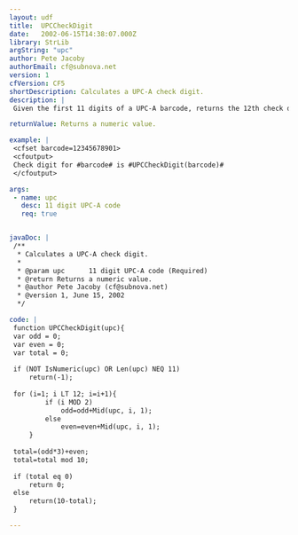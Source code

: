 ```yaml
---
layout: udf
title:  UPCCheckDigit
date:   2002-06-15T14:38:07.000Z
library: StrLib
argString: "upc"
author: Pete Jacoby
authorEmail: cf@subnova.net
version: 1
cfVersion: CF5
shortDescription: Calculates a UPC-A check digit.
description: |
 Given the first 11 digits of a UPC-A barcode, returns the 12th check digit.

returnValue: Returns a numeric value.

example: |
 <cfset barcode=12345678901>
 <cfoutput>
 Check digit for #barcode# is #UPCCheckDigit(barcode)#
 </cfoutput>

args:
 - name: upc
   desc: 11 digit UPC-A code
   req: true


javaDoc: |
 /**
  * Calculates a UPC-A check digit.
  * 
  * @param upc      11 digit UPC-A code (Required)
  * @return Returns a numeric value. 
  * @author Pete Jacoby (cf@subnova.net) 
  * @version 1, June 15, 2002 
  */

code: |
 function UPCCheckDigit(upc){
 var odd = 0;
 var even = 0;
 var total = 0;
 
 if (NOT IsNumeric(upc) OR Len(upc) NEQ 11)
     return(-1);
 
 for (i=1; i LT 12; i=i+1){
         if (i MOD 2)
             odd=odd+Mid(upc, i, 1);
         else
             even=even+Mid(upc, i, 1);
     }
 
 total=(odd*3)+even;
 total=total mod 10;
 
 if (total eq 0)
     return 0;
 else
     return(10-total);
 }

---
```



